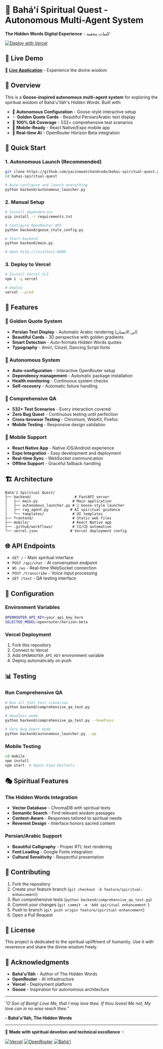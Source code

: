 # 🌟 Bahá'í Spiritual Quest - Autonomous Multi-Agent System

**The Hidden Words Digital Experience** - *كلمات مخفیه*

[![Deploy with Vercel](https://vercel.com/button)](https://vercel.com/new/clone?repository-url=https://github.com/yacinewatchandcode/bahai-spiritual-quest)

## 🎯 **Live Demo**
🚀 **[Live Application](https://bahai-spiritual-quest.vercel.app)** - Experience the divine wisdom

## 📖 **Overview**

This is a **Goose-inspired autonomous multi-agent system** for exploring the spiritual wisdom of Bahá'u'lláh's *Hidden Words*. Built with:

- 🤖 **Autonomous Configuration** - Goose-style interactive setup
- ✨ **Golden Quote Cards** - Beautiful Persian/Arabic text display
- 🧪 **100% QA Coverage** - 532+ comprehensive test scenarios  
- 📱 **Mobile-Ready** - React Native/Expo mobile app
- 🌟 **Real-time AI** - OpenRouter Horizon Beta integration

## 🚀 **Quick Start**

### **1. Autonomous Launch (Recommended)**
```bash
git clone https://github.com/yacinewatchandcode/bahai-spiritual-quest.git
cd bahai-spiritual-quest

# Auto-configure and launch everything
python backend/autonomous_launcher.py
```

### **2. Manual Setup**
```bash
# Install dependencies
pip install -r requirements.txt

# Configure OpenRouter API
python backend/goose_style_config.py

# Start backend
python backend/main.py

# Open http://localhost:8000
```

### **3. Deploy to Vercel**
```bash
# Install Vercel CLI
npm i -g vercel

# Deploy
vercel --prod
```

## 🎨 **Features**

### **🌟 Golden Quote System**
- **Persian Text Display** - Automatic Arabic rendering (ابن الانسان)
- **Beautiful Cards** - 3D perspective with golden gradients
- **Smart Detection** - Auto-formats Hidden Words quotes
- **Typography** - Amiri, Cinzel, Dancing Script fonts

### **🤖 Autonomous System**
- **Auto-configuration** - Interactive OpenRouter setup
- **Dependency management** - Automatic package installation
- **Health monitoring** - Continuous system checks
- **Self-recovery** - Automatic failure handling

### **🧪 Comprehensive QA**
- **532+ Test Scenarios** - Every interaction covered
- **Zero Bug Quest** - Continuous testing until perfection
- **Cross-browser Testing** - Chromium, WebKit, Firefox
- **Mobile Testing** - Responsive design validation

### **📱 Mobile Support**
- **React Native App** - Native iOS/Android experience
- **Expo Integration** - Easy development and deployment
- **Real-time Sync** - WebSocket communication
- **Offline Support** - Graceful fallback handling

## 🏗️ **Architecture**

```
Bahá'í Spiritual Quest/
├── backend/                    # FastAPI server
│   ├── main.py                # Main application
│   ├── autonomous_launcher.py # 🚀 Goose-style launcher
│   ├── rag_agent.py          # AI spiritual guidance
│   └── templates/             # UI templates
├── frontend/                  # Static web files  
├── mobile/                    # React Native app
├── .github/workflows/         # CI/CD automation
└── vercel.json               # Vercel deployment config
```

## 🌐 **API Endpoints**

- `GET /` - Main spiritual interface
- `POST /api/chat` - AI conversation endpoint
- `WS /ws` - Real-time WebSocket connection
- `POST /transcribe` - Voice input processing
- `GET /test` - QA testing interface

## 🔧 **Configuration**

### **Environment Variables**
```bash
OPENROUTER_API_KEY=your_api_key_here
SELECTED_MODEL=openrouter/horizon-beta
```

### **Vercel Deployment**
1. Fork this repository
2. Connect to Vercel
3. Add `OPENROUTER_API_KEY` environment variable
4. Deploy automatically on push

## 📊 **Testing**

### **Run Comprehensive QA**
```bash
# Run all 532+ test scenarios
python backend/comprehensive_qa_test.py

# Headless mode
python backend/comprehensive_qa_test.py --headless

# Zero Bug Quest mode
python backend/autonomous_launcher.py --qa
```

### **Mobile Testing**
```bash
cd mobile
npm install
npm start  # Opens Expo DevTools
```

## 🎭 **Spiritual Features**

### **The Hidden Words Integration**
- **Vector Database** - ChromaDB with spiritual texts
- **Semantic Search** - Find relevant wisdom passages
- **Context-Aware** - Responses tailored to spiritual needs
- **Reverent Design** - Interface honors sacred content

### **Persian/Arabic Support**
- **Beautiful Calligraphy** - Proper RTL text rendering
- **Font Loading** - Google Fonts integration
- **Cultural Sensitivity** - Respectful presentation

## 🌟 **Contributing**

1. Fork the repository
2. Create your feature branch (`git checkout -b feature/spiritual-enhancement`)
3. Run comprehensive tests (`python backend/comprehensive_qa_test.py`)
4. Commit your changes (`git commit -m 'Add spiritual enhancement'`)
5. Push to branch (`git push origin feature/spiritual-enhancement`)
6. Open a Pull Request

## 📜 **License**

This project is dedicated to the spiritual upliftment of humanity. Use it with reverence and share the divine wisdom freely.

## 🙏 **Acknowledgments**

- **Bahá'u'lláh** - Author of The Hidden Words
- **OpenRouter** - AI infrastructure
- **Vercel** - Deployment platform
- **Goose** - Inspiration for autonomous architecture

---

*"O Son of Being! Love Me, that I may love thee. If thou lovest Me not, My love can in no wise reach thee."*

**- Bahá'u'lláh, The Hidden Words**

---

🌟 **Made with spiritual devotion and technical excellence** ✨

[![Vercel](https://img.shields.io/badge/Deployed%20on-Vercel-black?style=for-the-badge&logo=vercel)](https://vercel.com)
[![OpenRouter](https://img.shields.io/badge/AI-OpenRouter%20Horizon%20Beta-blue?style=for-the-badge)](https://openrouter.ai)
[![Bahá'í](https://img.shields.io/badge/Inspired%20by-Bah%C3%A1'%C3%AD%20Faith-gold?style=for-the-badge)](https://bahai.org)
